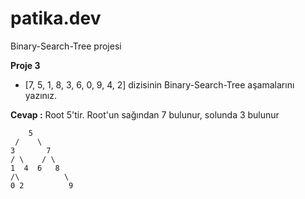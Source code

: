 # patika.dev
Binary-Search-Tree projesi

**Proje 3**

- [7, 5, 1, 8, 3, 6, 0, 9, 4, 2] dizisinin Binary-Search-Tree aşamalarını yazınız.

**Cevap :**
Root 5'tir. Root'un sağından 7 bulunur, solunda 3 bulunur

        5
     /    \
    3       7
    / \    / \
    1  4  6   8
    /\          \
    0 2          9
 
